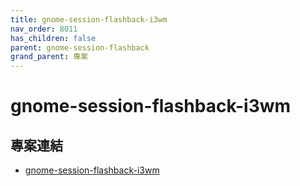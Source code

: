 ```yaml
---
title: gnome-session-flashback-i3wm
nav_order: 8011
has_children: false
parent: gnome-session-flashback
grand_parent: 專案
---
```



# gnome-session-flashback-i3wm


## 專案連結

* [gnome-session-flashback-i3wm](https://github.com/samwhelp/note-about-gnome-flashback/tree/gh-pages/_demo/project/gnome-session/gnome-session-flashback/gnome-session-flashback-i3wm)

